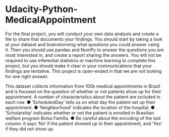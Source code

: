 # Udacity-Python-MedicalAppointment
For the final project, you will conduct your own data analysis and create a file to share that documents your findings. You should start by taking a look at your dataset and brainstorming what questions you could answer using it. Then you should use pandas and NumPy to answer the questions you are most interested in, and create a report sharing the answers. You will not be required to use inferential statistics or machine learning to complete this project, but you should make it clear in your communications that your findings are tentative. This project is open-ended in that we are not looking for one right answer. 

This dataset collects information from 100k medical appointments in Brazil and is focused on the question of whether or not patients show up for their appointment. A number of characteristics about the patient are included in each row. 
● ‘ScheduledDay’ tells us on what day the patient set up their appointment. 
● ‘Neighborhood’ indicates the location of the hospital. 
● ‘Scholarship’ indicates whether or not the patient is enrolled in Brasilian welfare program Bolsa Família. 
● Be careful about the encoding of the last column: it says ‘No’ if the patient showed up to their appointment, and ‘Yes’ if they did not show up.
